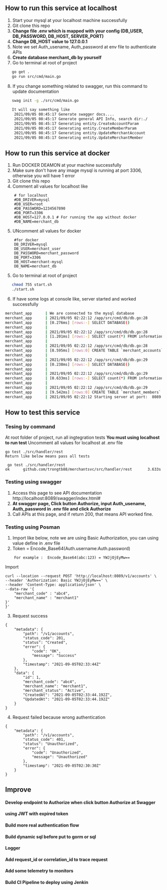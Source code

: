 ## How to run this service at localhost
1. Start your mysql at your localhost machine successfully
2. Git clone this repo
3. **Change file .env which is mapped with your config (DB_USER, DB_PASSWORD, DB_HOST, SERVER_PORT)**
4. **Change DB_HOST value to 127.0.0.1**
5. Note we set Auth_usename, Auth_password at env file to authenticate APIs
6. **Create database merchant_db by yourself**
7.  Go to terminal at root of project
```sh
   go get .    
   go run src/cmd/main.go
```
8. If you change something related to swagger, run this command to update documentation
```sh
   swag init -g ./src/cmd/main.go
   
   It will say something like 
    2021/09/05 08:45:17 Generate swagger docs....
    2021/09/05 08:45:17 Generate general API Info, search dir:./
    2021/09/05 08:45:17 Generating entity.CreateAccountParam
    2021/09/05 08:45:17 Generating entity.CreateMemberParam
    2021/09/05 08:45:17 Generating entity.UpdateMerchantAccount
    2021/09/05 08:45:17 Generating entity.UpdateMerchantMember
```


## How to run this service at docker
1. Run DOCKER DEAMON at your machine successfully
2. Make sure don't have any image mysql is running at port 3306, otherwise you will have 1 error
3. Git clone this repo
4. Comment all values for localhost like
```
    # for localhost
    #DB_DRIVER=mysql
    #DB_USER=root
    #DB_PASSWORD=1234567890
    #DB_PORT=3306
    #DB_HOST=127.0.0.1 # For running the app without docker
    #DB_NAME=merchant_db
```
5. UNcomment all values for docker
```
    #for docker
    DB_DRIVER=mysql
    DB_USER=merchant_user
    DB_PASSWORD=merchant_password
    DB_PORT=3306
    DB_HOST=merchant-mysql
    DB_NAME=merchant_db
```
5.  Go to terminal at root of project
```sh
   chmod 755 start.sh
   ./start.sh
```

6. If have some logs at console like, server started and worked successfully

```sh
merchant_app      | We are connected to the mysql database
merchant_app      | 2021/09/05 02:22:12 /app/src/cmd/db/db.go:28
merchant_app      | [0.276ms] [rows:-] SELECT DATABASE()
merchant_app      | 
merchant_app      | 2021/09/05 02:22:12 /app/src/cmd/db/db.go:28
merchant_app      | [1.201ms] [rows:-] SELECT count(*) FROM information_schema.tables WHERE table_schema = 'merchant_db' AND table_name = 'merchant_accounts' AND table_type = 'BASE TABLE'
merchant_app      | 
merchant_app      | 2021/09/05 02:22:12 /app/src/cmd/db/db.go:28
merchant_app      | [8.595ms] [rows:0] CREATE TABLE `merchant_accounts` (`id` bigint AUTO_INCREMENT,`merchant_code` varchar(50) UNIQUE,`merchant_name` varchar(200),`merchant_status` tinyint(1),`created_at` datetime(3) NULL,`updated_at` datetime(3) NULL,PRIMARY KEY (`id`),INDEX idx_merchant_accounts_merchant_code (`merchant_code`))
merchant_app      | 
merchant_app      | 2021/09/05 02:22:12 /app/src/cmd/db/db.go:29
merchant_app      | [0.238ms] [rows:-] SELECT DATABASE()
merchant_app      | 
merchant_app      | 2021/09/05 02:22:12 /app/src/cmd/db/db.go:29
merchant_app      | [0.633ms] [rows:-] SELECT count(*) FROM information_schema.tables WHERE table_schema = 'merchant_db' AND table_name = 'merchant_members' AND table_type = 'BASE TABLE'
merchant_app      | 
merchant_app      | 2021/09/05 02:22:12 /app/src/cmd/db/db.go:29
merchant_app      | [9.542ms] [rows:0] CREATE TABLE `merchant_members` (`id` bigint AUTO_INCREMENT,`merchant_id` bigint(20),`member_name` varchar(200),`member_email` varchar(100) UNIQUE,`member_status` tinyint(1),`created_at` datetime(3) NULL,`updated_at` datetime(3) NULL,PRIMARY KEY (`id`),INDEX idx_merchant_members_member_email (`member_email`))
merchant_app      | 2021/09/05 02:22:12 Starting server at port:  8089

```

## How to test this service
### Tesing by command
At root folder of project, run all ingtegration tests
**You must using localhost to run test**
Uncomment all values for localhost at .env file
```
go test ./src/handler/rest
Return like below means pass all tests

 go test ./src/handler/rest 
ok      github.com/trongtb88/merchantsvc/src/handler/rest       3.633s

```
### Testing using swagger
1. Access this page to see API documentation
   http://localhost:8089/swagger/index.html#
2. **At swagger page, Click button Authorize, input Auth_usename, Auth_password in .env file and click Authorize**
3. Call APIs at this page, and if return 200, that means API worked fine.

### Testing using Posman
1. Import like below, note we are using Basic Authorization, you can using value define in .env file
2. Token = Encode_Base64(Auth.username:Auth.password)
```
    For example :  Encode_Base64(abc:123) = YWJjOjEyMw==
```
Import
```
curl --location --request POST 'http://localhost:8089/v1/accounts' \
--header 'Authorization: Basic YWJjOjEyMw==' \
--header 'Content-Type: application/json' \
--data-raw '{
    "merchant_code" : "abc4",
    "merchant_name" : "merchant1"
}'
}'
```
3. Request success
```
{
    "metadata": {
        "path": "/v1/accounts",
        "status_code": 201,
        "status": "Created",
        "error": {
            "code": "OK",
            "message": "Success"
        },
        "timestamp": "2021-09-05T02:33:44Z"
    },
    "data": {
        "id": 1,
        "merchant_code": "abc4",
        "merchant_name": "merchant1",
        "merchant_status": "Active",
        "CreatedAt": "2021-09-05T02:33:44.192Z",
        "UpdatedAt": "2021-09-05T02:33:44.192Z"
    }
}
```
4. Request failed because wrong authentication
```
{
    "metadata": {
        "path": "/v1/accounts",
        "status_code": 401,
        "status": "Unauthorized",
        "error": {
            "code": "Unauthorized",
            "message": "Unauthorized"
        },
        "timestamp": "2021-09-05T02:30:30Z"
    }
}
```
## Improve
#### Develop endpoint to Authorize when click button Authorize at Swagger
#### using JWT with expired token
#### Build more real authentication flow
#### Build dynamic sql before put to gorm or sql
#### Logger
#### Add request_id or correlation_id to trace request
#### Add some telemetry to monitors
#### Build CI Pipeline to deploy using Jenkin


